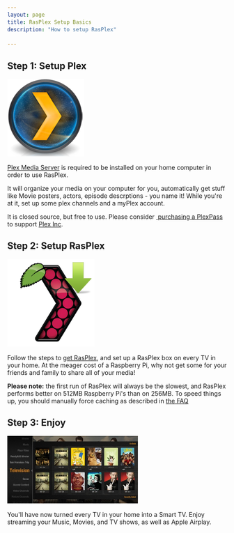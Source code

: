 ```yaml
---
layout: page 
title: RasPlex Setup Basics
description: "How to setup RasPlex"

---
```


<div class="marketing">
  <div class="row-fluid">
    <div class="span4">
      <h2>Step 1: Setup Plex</h2>
      <a href="http://plexapp.com/getplex/" target="_blank"><img class="oslogo" src="../images/pms.png" alt="" /></a>
      <p><a href="http://plexapp.com/getplex/">Plex Media Server</a> is required to be installed on your home computer in order to use RasPlex.</p>
      <p>It will organize your media on your computer for you, automatically get stuff like Movie posters, actors, episode descrptions - you name it! While you're at it, set up some plex channels and a myPlex account. </p>
      <p>It is closed source, but free to use. Please consider <a href="https://my.plexapp.com/subscription/about" target="_blank"> purchasing a PlexPass </a> to support <a href="http://www.plexapp.com/" target="_blank"> Plex Inc</a>.</p>
    </div>
    <div class="span4">
      <h2>Step 2: Setup RasPlex</h2>
      <a href="../get-started/rasplex-installers.html" target="_blank"><img class="oslogo" src="../images/getrasplex.png" alt="" /></a>
      <p>Follow the steps to <a href="../get-started/rasplex-installers.html">get RasPlex</a>, and set up a RasPlex box on every TV in your home. At the meager cost of a Raspberry Pi, why not get some for your friends and family to share all of your media!</p>
      <p><strong>Please note:</strong> the first run of RasPlex will always be the slowest, and RasPlex performs better on 512MB Raspberry Pi's than on 256MB. To speed things up, you should manually force caching as described in <a href="faq.html">the FAQ</a></p>
    </div>
    <div class="span4">
      <h2>Step 3: Enjoy</h2>
      <a href="http://www.youtube.com/watch?v=S-9USnW-aOc" target="_blank"><img class="oslogo" src="../images/plex-screen.png" alt="" /></a>
      <p>You'll have now turned every TV in your home into a Smart TV. Enjoy streaming your Music, Movies, and TV shows, as well as Apple Airplay.</p>
    </div>
  </div>
</div>
